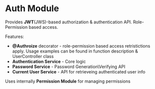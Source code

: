 # Auth Module

Provides **JWT**(JWS)-based authorization & authentication API.
Role-Permission based access.

Features:
 - **@Authroize** decorator - role-permission based access retristictions apply. Usage examples can be found in function description & UserController class
 - **Authentication Service** - Core logic
 - **Password Service** - Password Generation\Verifying API
 - **Current User Service** - API for retrieveing authenticated user info
 

 Uses internally **Permission Module** for managing permissions
